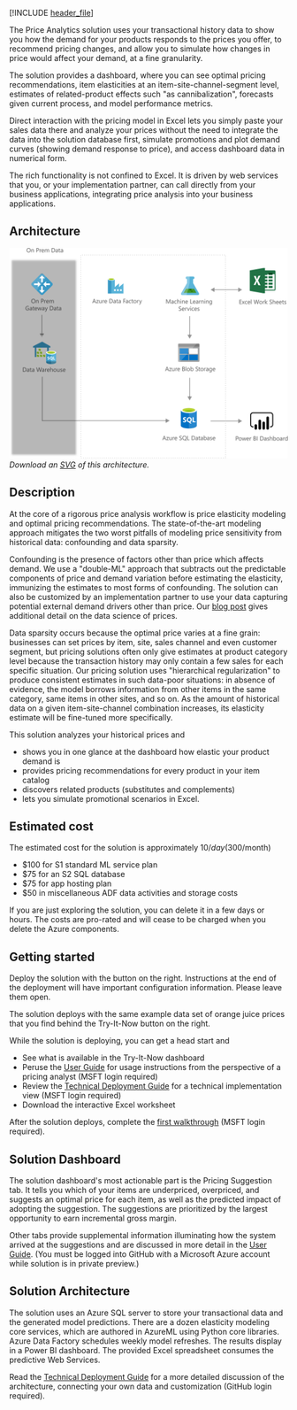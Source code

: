 
<!-- cSpell:ignore xlink -->



[!INCLUDE [header_file](../../../includes/sol-idea-header.md)]

The Price Analytics solution uses your transactional history data to show you how the demand for your products responds to the prices you offer, to recommend pricing changes, and allow you to simulate how changes in price would affect your demand, at a fine granularity.

The solution provides a dashboard, where you can see optimal pricing recommendations, item elasticities at an item-site-channel-segment level, estimates of related-product effects such "as cannibalization", forecasts given current process, and model performance metrics.

Direct interaction with the pricing model in Excel lets you simply paste your sales data there and analyze your prices without the need to integrate the data into the solution database first, simulate promotions and plot demand curves (showing demand response to price), and access dashboard data in numerical form.

The rich functionality is not confined to Excel. It is driven by web services that you, or your implementation partner, can call directly from your business applications, integrating price analysis into your business applications.

## Architecture

![Architecture Diagram](../media/interactive-price-analytics.png)
*Download an [SVG](../media/interactive-price-analytics.svg) of this architecture.*

## Description

At the core of a rigorous price analysis workflow is price elasticity modeling and optimal pricing recommendations. The state-of-the-art modeling approach mitigates the two worst pitfalls of modeling price sensitivity from historical data: confounding and data sparsity.

Confounding is the presence of factors other than price which affects demand. We use a "double-ML" approach that subtracts out the predictable components of price and demand variation before estimating the elasticity, immunizing the estimates to most forms of confounding. The solution can also be customized by an implementation partner to use your data capturing potential external demand drivers other than price. Our [blog post](/archive/blogs/intel/building-a-pricing-engine-using-azureml-and-python) gives additional detail on the data science of prices.

Data sparsity occurs because the optimal price varies at a fine grain: businesses can set prices by item, site, sales channel and even customer segment, but pricing solutions often only give estimates at product category level because the transaction history may only contain a few sales for each specific situation. Our pricing solution uses "hierarchical regularization" to produce consistent estimates in such data-poor situations: in absence of evidence, the model borrows information from other items in the same category, same items in other sites, and so on. As the amount of historical data on a given item-site-channel combination increases, its elasticity estimate will be fine-tuned more specifically.

This solution analyzes your historical prices and

* shows you in one glance at the dashboard how elastic your product demand is
* provides pricing recommendations for every product in your item catalog
* discovers related products (substitutes and complements)
* lets you simulate promotional scenarios in Excel.

## Estimated cost

The estimated cost for the solution is approximately $10/day ($300/month)

* $100 for S1 standard ML service plan
* $75 for an S2 SQL database
* $75 for app hosting plan
* $50 in miscellaneous ADF data activities and storage costs

If you are just exploring the solution, you can delete it in a few days or hours. The costs are pro-rated and will cease to be charged when you delete the Azure components.

## Getting started

Deploy the solution with the button on the right. Instructions at the end of the deployment will have important configuration information. Please leave them open.

The solution deploys with the same example data set of orange juice prices that you find behind the Try-It-Now button on the right.

While the solution is deploying, you can get a head start and

* See what is available in the Try-It-Now dashboard
* Peruse the [User Guide](https://github.com/Azure/cortana-intelligence-price-analytics/blob/master/User%20Guide/UserGuide.md) for usage instructions from the perspective of a pricing analyst (MSFT login required)
* Review the [Technical Deployment Guide](https://github.com/Azure/cortana-intelligence-price-analytics/blob/master/Technical%20Deployment%20Guide/TechnicalDeploymentGuide.md) for a technical implementation view (MSFT login required)
* Download the interactive Excel worksheet

After the solution deploys, complete the [first walkthrough](https://github.com/Azure/cortana-intelligence-price-analytics/blob/master/Walkthrough%201%20-%20Promotion%20Simulation/PromoSimulationWalkthrough.md) (MSFT login required).

## Solution Dashboard

The solution dashboard's most actionable part is the Pricing Suggestion tab. It tells you which of your items are underpriced, overpriced, and suggests an optimal price for each item, as well as the predicted impact of adopting the suggestion. The suggestions are prioritized by the largest opportunity to earn incremental gross margin.

Other tabs provide supplemental information illuminating how the system arrived at the suggestions and are discussed in more detail in the [User Guide](https://github.com/Azure/cortana-intelligence-price-analytics/blob/master/User%20Guide/UserGuide.md). (You must be logged into GitHub with a Microsoft Azure account while solution is in private preview.)

## Solution Architecture

The solution uses an Azure SQL server to store your transactional data and the generated model predictions. There are a dozen elasticity modeling core services, which are authored in AzureML using Python core libraries. Azure Data Factory schedules weekly model refreshes. The results display in a Power BI dashboard. The provided Excel spreadsheet consumes the predictive Web Services.

Read the [Technical Deployment Guide](https://github.com/Azure/cortana-intelligence-price-analytics/blob/master/Technical%20Deployment%20Guide/TechnicalDeploymentGuide.md) for a more detailed discussion of the architecture, connecting your own data and customization (GitHub login required).
